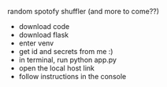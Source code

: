random spotofy shuffler (and more to come??)
- download code
- download flask
- enter venv
- get id and secrets from me :)
- in terminal, run python app.py
- open the local host link
- follow instructions in the console
